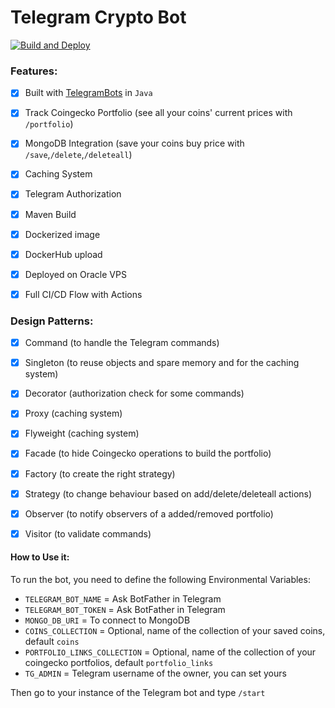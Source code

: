 # Telegram Crypto Bot

[![Build and Deploy](https://github.com/fedy97/telegram-crypto-bot/actions/workflows/deploy.yml/badge.svg)](https://github.com/fedy97/telegram-crypto-bot/actions/workflows/deploy.yml)

### Features:

- [x] Built with [TelegramBots](https://github.com/rubenlagus/TelegramBots) in `Java`
- [x] Track Coingecko Portfolio (see all your coins' current prices with `/portfolio`)
- [x] MongoDB Integration (save your coins buy price with `/save`,`/delete`,`/deleteall`)
- [x] Caching System
- [x] Telegram Authorization
- [x] Maven Build
- [x] Dockerized image
- [x] DockerHub upload
- [x] Deployed on Oracle VPS
- [x] Full CI/CD Flow with Actions


### Design Patterns:

- [x] Command (to handle the Telegram commands)
- [x] Singleton (to reuse objects and spare memory and for the caching system)
- [x] Decorator (authorization check for some commands)
- [x] Proxy (caching system)
- [x] Flyweight (caching system)
- [x] Facade (to hide Coingecko operations to build the portfolio)
- [x] Factory (to create the right strategy)
- [x] Strategy (to change behaviour based on add/delete/deleteall actions)
- [x] Observer (to notify observers of a added/removed portfolio)
- [x] Visitor (to validate commands)


#### How to Use it:

To run the bot, you need to define the following Environmental Variables:

- `TELEGRAM_BOT_NAME` = Ask BotFather in Telegram
- `TELEGRAM_BOT_TOKEN` = Ask BotFather in Telegram
- `MONGO_DB_URI` = To connect to MongoDB
- `COINS_COLLECTION` = Optional, name of the collection of your saved coins, default `coins`
- `PORTFOLIO_LINKS_COLLECTION` = Optional, name of the collection of your coingecko portfolios, default `portfolio_links`
- `TG_ADMIN` = Telegram username of the owner, you can set yours

Then go to your instance of the Telegram bot and type `/start`
